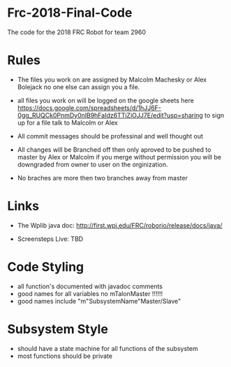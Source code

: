 # Frc-2018-Final-Code
The code for the 2018 FRC Robot for team 2960

# Rules
- The files you work on are assigned by Malcolm Machesky or Alex Bolejack no one else can assign you a file. 

- all files you work on will be logged on the google sheets here https://docs.google.com/spreadsheets/d/1hJJ6F-0gg_RUQCk0PnmDy0nlB9hFaIdz6TTiZiOJJ7E/edit?usp=sharing to sign up for a file talk to Malcolm or Alex 

- All commit messages should be professinal and well thought out 

- All changes will be Branched off then only aproved to be pushed to master by Alex or Malcolm if you merge without permission you will be downgraded from owner to user on the orginization.

- No braches are more then two branches away from master

# Links

- The Wplib java doc: http://first.wpi.edu/FRC/roborio/release/docs/java/

- Screensteps Live: TBD

# Code Styling
- all function's documented with javadoc comments 
- good names for all variables no mTalonMaster !!!!!!
- good names include "m"SubsystemName"Master/Slave"

# Subsystem Style 
- should have a state machine for all functions of the subsystem 
- most functions should be private
